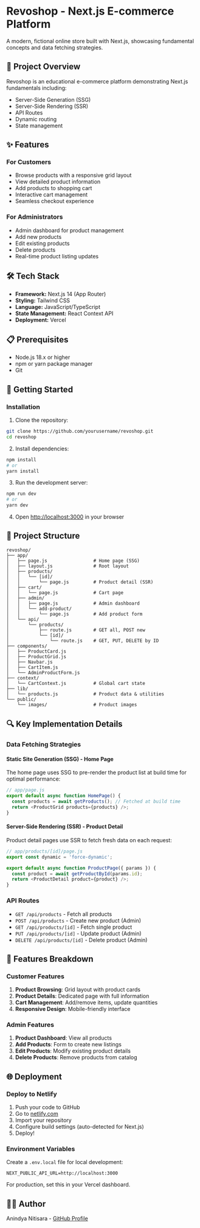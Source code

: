 # Revoshop - Next.js E-commerce Platform

A modern, fictional online store built with Next.js, showcasing fundamental concepts and data fetching strategies.

## 🎯 Project Overview

Revoshop is an educational e-commerce platform demonstrating Next.js fundamentals including:
- Server-Side Generation (SSG)
- Server-Side Rendering (SSR)
- API Routes
- Dynamic routing
- State management

## ✨ Features

### For Customers
- Browse products with a responsive grid layout
- View detailed product information
- Add products to shopping cart
- Interactive cart management
- Seamless checkout experience

### For Administrators
- Admin dashboard for product management
- Add new products
- Edit existing products
- Delete products
- Real-time product listing updates

## 🛠️ Tech Stack

- **Framework:** Next.js 14 (App Router)
- **Styling:** Tailwind CSS
- **Language:** JavaScript/TypeScript
- **State Management:** React Context API
- **Deployment:** Vercel

## 📋 Prerequisites

- Node.js 18.x or higher
- npm or yarn package manager
- Git

## 🚀 Getting Started

### Installation

1. Clone the repository:
```bash
git clone https://github.com/yourusername/revoshop.git
cd revoshop
```

2. Install dependencies:
```bash
npm install
# or
yarn install
```

3. Run the development server:
```bash
npm run dev
# or
yarn dev
```

4. Open [http://localhost:3000](http://localhost:3000) in your browser

## 📁 Project Structure

```
revoshop/
├── app/
│   ├── page.js                 # Home page (SSG)
│   ├── layout.js               # Root layout
│   ├── products/
│   │   └── [id]/
│   │       └── page.js         # Product detail (SSR)
│   ├── cart/
│   │   └── page.js             # Cart page
│   ├── admin/
│   │   ├── page.js             # Admin dashboard
│   │   └── add-product/
│   │       └── page.js         # Add product form
│   └── api/
│       └── products/
│           ├── route.js        # GET all, POST new
│           └── [id]/
│               └── route.js    # GET, PUT, DELETE by ID
├── components/
│   ├── ProductCard.js
│   ├── ProductGrid.js
│   ├── Navbar.js
│   ├── CartItem.js
│   └── AdminProductForm.js
├── context/
│   └── CartContext.js          # Global cart state
├── lib/
│   └── products.js             # Product data & utilities
└── public/
    └── images/                 # Product images
```

## 🔍 Key Implementation Details

### Data Fetching Strategies

#### Static Site Generation (SSG) - Home Page
The home page uses SSG to pre-render the product list at build time for optimal performance:
```javascript
// app/page.js
export default async function HomePage() {
  const products = await getProducts(); // Fetched at build time
  return <ProductGrid products={products} />;
}
```

#### Server-Side Rendering (SSR) - Product Detail
Product detail pages use SSR to fetch fresh data on each request:
```javascript
// app/products/[id]/page.js
export const dynamic = 'force-dynamic';

export default async function ProductPage({ params }) {
  const product = await getProductById(params.id);
  return <ProductDetail product={product} />;
}
```

### API Routes

- `GET /api/products` - Fetch all products
- `POST /api/products` - Create new product (Admin)
- `GET /api/products/[id]` - Fetch single product
- `PUT /api/products/[id]` - Update product (Admin)
- `DELETE /api/products/[id]` - Delete product (Admin)

## 🎨 Features Breakdown

### Customer Features
1. **Product Browsing**: Grid layout with product cards
2. **Product Details**: Dedicated page with full information
3. **Cart Management**: Add/remove items, update quantities
4. **Responsive Design**: Mobile-friendly interface

### Admin Features
1. **Product Dashboard**: View all products
2. **Add Products**: Form to create new listings
3. **Edit Products**: Modify existing product details
4. **Delete Products**: Remove products from catalog

## 🌐 Deployment
### Deploy to Netlify

1. Push your code to GitHub
2. Go to [netlify.com](https://vercel.com)
3. Import your repository
4. Configure build settings (auto-detected for Next.js)
5. Deploy!

### Environment Variables

Create a `.env.local` file for local development:
```env
NEXT_PUBLIC_API_URL=http://localhost:3000
```

For production, set this in your Vercel dashboard.

## 👨‍💻 Author
Anindya Nitisara - [GitHub Profile](https://github.com/adsrchve)